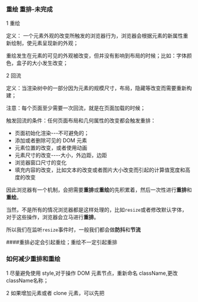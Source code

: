 ### 重绘 重排-未完成

1 重绘

定义： 一个元素外观的改变所触发的浏览器行为，浏览器会根据元素的新属性重新绘制，使元素呈现新的外观；



重绘发生在元素的可见的外观被改变，但并没有影响到布局的时候；比如：字体颜色，盒子的大小发生改变；



2 回流

定义：当渲染树中的一部分因为元素的规模尺寸，布局，隐藏等改变而需要重新构建；

注意：每个页面至少需要一次回流，就是在页面加载的时候；



触发回流的条件：任何页面布局和几何属性的改变都会触发重排：

* 页面初始化渲染---不可避免的；
* 添加或者删除可见的 DOM 元素
* 元素位置的改变，或者使用动画
* 元素尺寸的改变----大小，外边距，边距
* 浏览器窗口尺寸的变化
* 填充内容的改变，比如文本的改变或者图片大小改变而引起的计算值宽度和高度的改变

因此浏览器有一个机制，会把需要**重排**或**重绘**的先积累着，然后一次性进行**重排**和**重绘**。

当然，不是所有的情况浏览器都是这样处理的，比如`resize`或者修改默认字体，对于这些操作，浏览器会立马进行**重排**。

所以我们在监听`resize`事件时，一般我们都会做**防抖**和**节流**

####重排必定会引起重绘；重绘不一定引起重排

### 如何减少重排和重绘

1 尽量避免使用 style,对于操作 DOM 元素节点，重新命名 className,更改 className名称；

2 如果增加元素或者 clone 元素，可以先把

